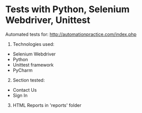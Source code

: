 # Tests with Python, Selenium Webdriver, Unittest

Automated tests for: http://automationpractice.com/index.php
1. Technologies used:
* Selenium Webdriver
* Python
* Unittest framework 
* PyCharm

2. Section tested:
* Contact Us 
* Sign In

3. HTML Reports in 'reports' folder  
